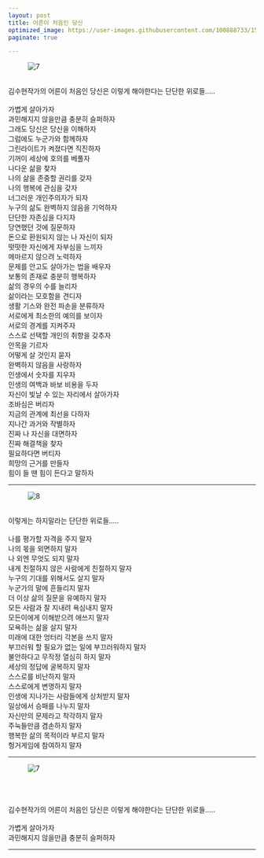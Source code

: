 ```yaml
---
layout: post
title: 어른이 처음인 당신
optimized_image: https://user-images.githubusercontent.com/100888733/156720178-3261153d-1823-41e9-81b5-70dc5e53afbd.jpg
paginate: true

---
```


<figure>
    <img src="https://user-images.githubusercontent.com/100888733/156720173-6d1dcb82-c82b-4d30-b895-b07b4ab6d13d.jpg" alt="7">  <br/> <br/> 
</figure>    

김수현작가의 어른이 처음인 당신은 이렇게 해야한다는 단단한 위로들..... <br/> 
          <br/> 
          가볍게 살아가자<br/> 
          과민해지지 않을만큼 충분히 슬퍼하자<br/> 
          그래도 당신은 당신을 이해하자<br/> 
          그럼에도 누군가와 함께하자<br/> 
          그린라이트가 켜졌다면 직진하자<br/> 
          기꺼이 세상에 호의를 베풀자<br/> 
          나다운 삶을 찾자 <br/> 
          나의 삶을 존중할 권리를  갖자<br/> 
          나의 행복에 관심을 갖자<br/> 
          너그러운 개인주의자가 되자<br/> 
          누구의 삶도 완벽하지 않음을 기억하자<br/> 
          단단한 자존심을 다지자<br/> 
          당연했던 것에 질문하자<br/> 
          돈으로 환원되지 않는 나 자신이 되자<br/> 
          떳떳한 자신에게 자부심을 느끼자<br/> 
          메마르지 않으려 노력하자<br/> 
          문제를 안고도 살아가는 법을 배우자<br/> 
          보통의 존재로 충분히 행복하자<br/> 
          삶의 경우의 수를 늘리자<br/> 
          삶이라는 모호함을 견디자<br/> 
          생활 기스와 완전 파손을 분류하자<br/> 
          서로에게 최소한의 예의를 보이자<br/> 
          서로의 경계를 지켜주자<br/>
          스스로 선택할 개인의 취향을 갖추자 <br/> 
          안목을 기르자<br/> 
          어떻게 살 것인지 묻자 <br/> 
          완벽하지 않음을 사랑하자<br/> 
          인생에서 숫자를 지우자<br/> 
          인생의 여백과 바보 비용을 두자<br/> 
          자신이 빛날 수 있는 자리에서 살아가자<br/> 
          조바심은 버리자<br/> 
          지금의 관계에 최선을 다하자<br/> 
          지나간 과거와 작별하자<br/> 
          진짜 나 자신을 대면하자<br/> 
          진짜 해결책을 찾자<br/> 
          필요하다면 버티자<br/> 
          희망의 근거를 만들자<br/> 
          힘이 들 땐 힘이 든다고 말하자 <br/> 

---
     
<figure>
    <img src="https://user-images.githubusercontent.com/100888733/156720177-371bba97-c85a-4c72-8ed9-dc9566d504d2.jpg" alt="8">  <br/> <br/> 
</figure>     
이렇게는 하지말라는 단단한 위로들..... <br/> 
          <br/> 
          나를 평가할 자격을 주지 말자 <br/> 
          나의 몫을 외면하지 말자 <br/> 
          나 외엔 무엇도 되지 말자 <br/> 
          내게 친절하지 않은 사람에게 친절하지 말자 <br/> 
          누구의 기대를 위해서도 살지 말자 <br/> 
          누군가의 말에 흔들리지 말자 <br/> 
          더 이상 삶의 질문을 유예하지 말자 <br/> 
          모든 사람과 잘 지내려 욕심내지 말자 <br/> 
          모든이에게 이해받으려 애쓰지 말자 <br/> 
          모욕하는 삶을 살지 말자 <br/> 
          미래에 대한 엉터리 각본을 쓰지 말자 <br/> 
          부끄러워 할 필요가 없는 일에 부끄러워하지 말자 <br/> 
          불안하다고 무작정 열심히 하지 말자 <br/> 
          세상의 정답에 굴복하지 말자 <br/> 
          스스로를 비난하지 말자 <br/> 
          스스로에게 변명하지 말자 <br/> 
          인생에 지나가는 사람들에게 상처받지 말자 <br/> 
          일상에서 승패를 나누지 말자 <br/> 
          자신만의 문제라고 착각하지 말자 <br/> 
          주눅들만큼 겸손하지 말자 <br/> 
          행복한 삶의 목적이라 부르지 말자 <br/> 
          헝거게임에 참여하지 말자 <br/> 
        
---

<figure>
    <img src="https://user-images.githubusercontent.com/100888733/156720173-6d1dcb82-c82b-4d30-b895-b07b4ab6d13d.jpg" alt="7">  <br/> <br/> 
</figure> <br/> <br/> 
김수현작가의 어른이 처음인 당신은 이렇게 해야한다는 단단한 위로들..... <br/> 
          <br/> 
          가볍게 살아가자<br/> 
          과민해지지 않을만큼 충분히 슬퍼하자<br/> 
          
---          
          
          
          
          
